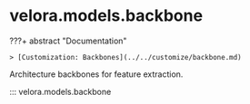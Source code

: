 # velora.models.backbone

???+ abstract "Documentation"

    > [Customization: Backbones](../../customize/backbone.md)

Architecture backbones for feature extraction.

::: velora.models.backbone
